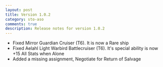 ```yaml
---
layout: post
title: Version 1.0.2
category: sto-aso
comments: true
description: Release notes for version 1.0.2
---
```


 - Fixed Mirror Guardian Cruiser (T6). It is now a Rare ship
 - Fixed Aelahl Light Warbird Battlecruiser (T6). It's special ability is now +15 All Stats when Alone
 - Added a missing assignment, Negotiate for Return of Salvage
